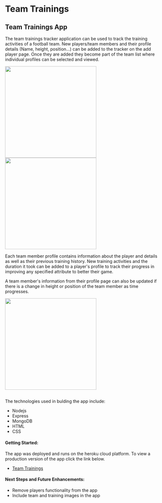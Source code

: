 # Team Trainings

## Team Trainings App

The team trainings tracker application can be used to track the training activities of a football team. New players/team members and their profile details (Name, height, position...) can be added to the tracker on the add player page. Once they are added they become part of the team list where individual profiles can be selected and viewed.

<img src="https://i.imgur.com/7Dcb7Bo.png" height="300">    <img src="https://i.imgur.com/xdhYZr9.png" height="300">

Each team member profile contains information about the player and details as well as their previous training history. New training activities and the duration it took can be added to a player's profile to track their progress in improving any specified attribute to better their game.

A team member's information from their profile page can also be updated if there is a change in height or position of the team member as time progresses.

<img src="https://i.imgur.com/LbbhM9R.png" height="300">

##

The technologies used in bulding the app include:
- Nodejs
- Express
- MongoDB
- HTML
- CSS

#### Getting Started: 

The app was deployed and runs on the heroku cloud platform. To view a production version of the app click the link below.
- [Team Trainings](https://team-trainings.herokuapp.com) 


#### Next Steps and Future Enhancements:
-  Remove players functionality from the app
-  Include team and training images in the app 

